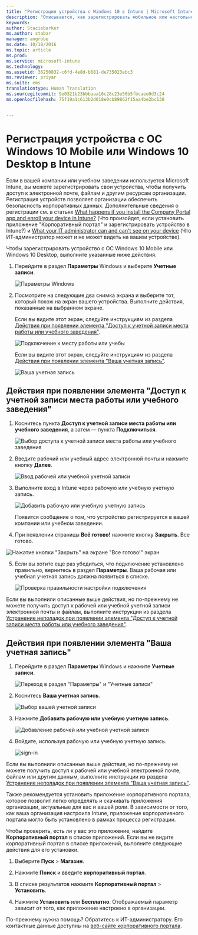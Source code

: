 ```yaml
---
title: "Регистрация устройства с Windows 10 в Intune | Microsoft Intune"
description: "Описывается, как зарегистрировать мобильное или настольное устройство с Windows 10 в Intune."
keywords: 
author: Staciebarker
ms.author: stabar
manager: angrobe
ms.date: 10/18/2016
ms.topic: article
ms.prod: 
ms.service: microsoft-intune
ms.technology: 
ms.assetid: 36250832-c6fd-4e8d-b681-de735023ebc3
ms.reviewer: priyar
ms.suite: ems
translationtype: Human Translation
ms.sourcegitcommit: 9e0321b23bbbaaa16c28c23e56b5fbcaee0d3c24
ms.openlocfilehash: 75f19a1c613b2d018e0cb89862f15aa4be2bc138


---
```



# Регистрация устройства с ОС Windows 10 Mobile или Windows 10 Desktop в Intune

Если в вашей компании или учебном заведении используется Microsoft Intune, вы можете зарегистрировать свои устройства, чтобы получить доступ к электронной почте, файлам и другим ресурсам организации. Регистрация устройств позволяет организации обеспечить безопасность корпоративных данных. Дополнительные сведения о регистрации см. в статьях [What happens if you install the Company Portal app and enroll your device in Intune?](what-happens-if-you-install-the-company-portal-app-and-enroll-your-device-in-intune-windows.md) (Что произойдет, если установить приложение "Корпоративный портал" и зарегистрировать устройство в Intune?) и [What your IT administrator can and can't see on your device](what-can-your-it-administrator-see-when-you-enroll-your-device-in-intune-windows.md) (Что ИТ-администратор может и не может видеть на вашем устройстве).


Чтобы зарегистрировать устройство с ОС Windows 10 Mobile или Windows 10 Desktop, выполните указанные ниже действия.

1.  Перейдите в раздел **Параметры** Windows и выберите **Учетные записи**.

    ![Параметры Windows](./media/w10-enroll-rs1-settings-accounts.png)

2.  Посмотрите на следующие два снимка экрана и выберите тот, который похож на экран вашего устройства. Выполните действия, показанные на выбранном экране.

    Если вы видите этот экран, следуйте инструкциям из раздела [Действия при появлении элемента "Доступ к учетной записи места работы или учебного заведения"](#steps-to-follow-if-you-see-access-work-or-school).

    ![Подключение к месту работы или учебы](./media/w10-enroll-rs1-connect-to-work-or-school.png)

    Если вы видите этот экран, следуйте инструкциям из раздела [Действия при появлении элемента "Ваша учетная запись"](#steps-to-follow-if-you-see-your-account).

    ![Ваша учетная запись](./media/w10-enroll-2-accounts-your-account.png)

## Действия при появлении элемента "Доступ к учетной записи места работы или учебного заведения"

1.  Коснитесь пункта **Доступ к учетной записи места работы или учебного заведения**, а затем — пункта **Подключиться**.

    ![Выбор доступа к учетной записи места работы или учебного заведения](./media/w10-enroll-rs1-connect-to-work-or-school.png)

2.  Введите рабочий или учебный адрес электронной почты и нажмите кнопку **Далее**.

    ![Ввод рабочей или учебной учетной записи](./media/w10-enroll-rs1-set-up-work-or-school-account.png)

3. Выполните вход в Intune через рабочую или учебную учетную запись.

    ![Добавить рабочую или учебную учетную запись](./media/w10-enroll-rs1-enter-your-credentials.png)

    Появится сообщение о том, что устройство регистрируется в вашей компании или учебном заведении.

4. При появлении страницы **Всё готово!** нажмите кнопку **Закрыть**. Все готово.

  ![Нажатие кнопки "Закрыть" на экране "Все готово!"  экран](./media/w10-enroll-rs1-youre-all-set.png)

5. Если вы хотите еще раз убедиться, что подключение установлено правильно, вернитесь в раздел **Параметры**. Ваша рабочая или учебная учетная запись должна появиться в списке.

    ![Проверка правильности настройки подключения](./media/w10-enroll-rs1-validate-successful-enrollment.png)

Если вы выполнили описанные выше действия, но по-прежнему не можете получить доступ к рабочей или учебной учетной записи электронной почты и файлам, выполните инструкции из раздела [Устранение неполадок при появлении элемента "Доступ к учетной записи места работы или учебного заведения"](troubleshoot-your-windows-10-device-windows.md#troubleshooting-steps-to-follow-if-you-see-access-work-or-school).


## Действия при появлении элемента "Ваша учетная запись"

1.  Перейдите в раздел **Параметры** Windows и нажмите **Учетные записи**.

    ![Переход в раздел "Параметры" и "Учетные записи"](./media/W10-enroll-1-settings-accounts.png)

2.  Коснитесь **Ваша учетная запись**.

    ![Выбор вашей учетной записи](./media/W10-enroll-2-accounts-your-account.png)

3.  Нажмите **Добавить рабочую или учебную учетную запись**.

    ![Добавление рабочей или учебной учетной записи](./media/w10-enroll-3-add-work-school-acct.png)

4.  Войдите, используя рабочую или учебную учетную запись.

    ![sign-in](./media/W10-enroll-4-sign-in.png)

Если вы выполнили описанные выше действия, но по-прежнему не можете получить доступ к рабочей или учебной электронной почте, файлам или другим данным, выполните инструкции из раздела [Устранение неполадок при появлении элемента "Ваша учетная запись"](troubleshoot-your-windows-10-device-windows.md#troubleshooting-steps-to-follow-if-you-see-your-account).

Также рекомендуется установить приложение корпоративного портала, которое позволит легко определять и скачивать приложения организации, актуальные для вас и вашей роли. В зависимости от того, как ваша организация настроила Intune, приложение корпоративного портала могло быть установлено в рамках процесса регистрации.

Чтобы проверить, есть ли у вас это приложение, найдите **Корпоративный портал** в списке приложений. Если вы не видите корпоративный портал в списке приложений, выполните следующие действия для его установки.

1.  Выберите **Пуск** &gt; **Магазин**.

2.  Нажмите **Поиск** и введите **корпоративный портал**.

3.  В списке результатов нажмите **Корпоративный портал** &gt; **Установить**.

4.  Нажмите **Установить** или **Бесплатно**. Отображаемый параметр зависит от того, как приложение настроено в организации.

По-прежнему нужна помощь? Обратитесь к ИТ-администратору. Его контактные данные доступны на [веб-сайте корпоративного портала](http://portal.manage.microsoft.com).





<!--HONumber=Oct16_HO1-->


